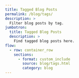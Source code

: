 ```yaml
---
title: Tagged Blog Posts
permalink: /blog/tags/
description: >
  Filter blog posts by tag.
jumbotron:
  title: Tagged Blog Posts
  description: >
    Find tagged blog posts here.
flow:
  - row: container_row
    sections:
      - format: custom_include
        source: blog/tags.html
        category: blog
---
```

